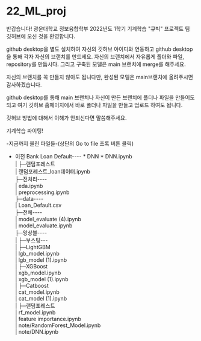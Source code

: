 # 22_ML_proj

반갑습니다!
광운대학교 정보융합학부 2022년도 1학기 기계학습 "큐빅" 프로젝트 팀 깃허브에 오신 것을 환영합니다.

github desktop을 별도 설치하여 자신의 깃허브 아이디와 연동하고
github desktop을 통해 각자 자신의 브랜치를 만드세요.
자신의 브랜치에서 자유롭게 폴더와 파일, repository를 만듭시다.
그리고 구축된 모델은 main 브랜치에 merge를 해주세요.

자신의 브랜치를 꼭 만들지 않아도 됩니다만,
완성된 모델은 main브랜치에 올려주시면 감사하겠습니다.

github desktop를 통해 main 브랜치나 자신이 만든 브랜치에 폴더나 파일을 만들어도 되고
여기 깃허브 홈페이지에서 바로 폴더나 파일을 만들고 업로드 하여도 됩니다.

깃허브 방법에 대해서 이해가 안되신다면 말씀해주세요.

기계학습 파이팅!

-지금까지 올린 파일들-(상단의 Go to file 초록 버튼 클릭)  
* 이전 Bank Loan Default----  * DNN  * DNN.ipynb  
  |         ├─랜덤포레스트  
  |                   랜덤포레스트_loan데이터.ipynb  
  ├─전처리----  
  |         eda.ipynb  
  |         preprocessing.ipynb  
  ├─data----  
  |         Loan_Default.csv  
  ├─전체----  
  |         model_evaluate (4).ipynb  
  |         model_evaluate.ipynb  
  ├─앙상블----  
  |         ├─부스팅---  
  |                   ├─LightGBM  
  |                              lgb_model.ipynb  
  |                              lgb_model (1).ipynb  
  |                   ├─XGBoost  
  |                              xgb_model.ipynb  
  |                              xgb_model (1).ipynb                   
  |                   ├─Catboost  
  |                             cat_model.ipynb  
  |                             cat_model (1).ipynb  
  |         ├─랜덤포레스트  
  |                   rf_model.ipynb  
  |                   feature importance.ipynb  
  | note/RandomForest_Model.ipynb  
  | note/DNN.ipynb  
